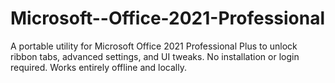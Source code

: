# Microsoft--Office-2021-Professional
A portable utility for Microsoft Office 2021 Professional Plus to unlock ribbon tabs, advanced settings, and UI tweaks. No installation or login required. Works entirely offline and locally.

